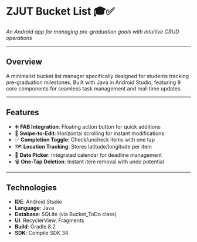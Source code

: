 # ZJUT Bucket List 🎓✅  
*An Android app for managing pre-graduation goals with intuitive CRUD operations*

---

## Overview  
A minimalist bucket list manager specifically designed for students tracking pre-graduation milestones. Built with Java in Android Studio, featuring 9 core components for seamless task management and real-time updates.

---

## Features  
- ➕ **FAB Integration**: Floating action button for quick additions  
- 🔄 **Swipe-to-Edit**: Horizontal scrolling for instant modifications  
- ✅ **Completion Toggle**: Check/uncheck items with one tap  
- 🗺️ **Location Tracking**: Stores latitude/longitude per item  
- 📅 **Date Picker**: Integrated calendar for deadline management  
- 🗑️ **One-Tap Deletion**: Instant item removal with undo potential  

---

## Technologies  
- **IDE**: Android Studio  
- **Language**: Java  
- **Database**: SQLite (via Bucket_ToDo class)  
- **UI**: RecyclerView, Fragments  
- **Build**: Gradle 8.2  
- **SDK**: Compile SDK 34  
